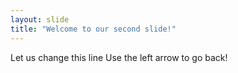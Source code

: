```yaml
---
layout: slide
title: "Welcome to our second slide!"
---
```

Let us change this line
Use the left arrow to go back!
